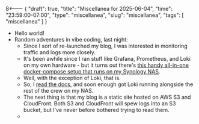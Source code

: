 8<--- { "draft": true, "title": "Miscellanea for 2025-06-04", "time": "23:59:00-07:00", "type": "miscellanea", "slug": "miscellanea", "tags": [ "miscellanea" ] }

- Hello world!
- Random adventures in vibe coding, last night:
	- Since I sort of re-launched my blog, I was interested in monitoring traffic and logs more closely.
	- It's been awhile since I ran stuff like Grafana, Prometheus, and Loki on my own hardware - but it turns out there's [this handy all-in-one docker-compose setup that runs on my Synology NAS](https://github.com/ddiiwoong/synology-prometheus).
	- Well, with the exception of Loki, that is.
	- So, I [read the docs](https://grafana.com/docs/loki/latest/setup/install/docker/), and soon enough got Loki running alongside the rest of the crew on my NAS.
	- The next thing is that my blog is a static site hosted on AWS S3 and CloudFront. Both S3 and CloudFront will spew logs into an S3 bucket, but I've never before bothered trying to read them.
	- 